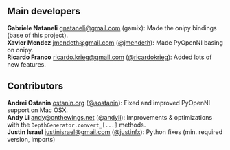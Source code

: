 ## Main developers ##

**Gabriele Nataneli** <gnataneli@gmail.com> (gamix): Made the onipy bindings (base of this project).  
**Xavier Mendez** <jmendeth@gmail.com> ([@jmendeth](https://github.com/jmendeth)): Made PyOpenNI basing on onipy.  
**Ricardo Franco** <ricardo.krieg@gmail.com> ([@ricardokrieg](https://github.com/ricardokrieg)): Added lots of new features. 

## Contributors ##

**Andrei Ostanin** [ostanin.org](http://ostanin.org) ([@aostanin](https://github.com/aostanin)): Fixed and improved PyOpenNI support on Mac OSX.  
**Andy Li** <andy@onthewings.net> ([@andyli](https://github.com/andyli)): Improvements & optimizations with the `DepthGenerator.convert_[...]` methods.  
**Justin Israel** <justinisrael@gmail.com> ([@justinfx](https://github.com/justinfx)): Python fixes (min. required version, imports)   